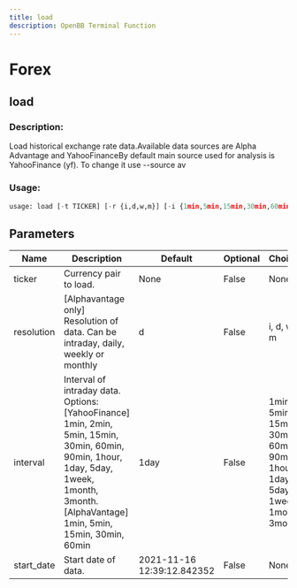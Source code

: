 ```yaml
---
title: load
description: OpenBB Terminal Function
---
```


# Forex

## load

### Description: 

Load historical exchange rate data.Available data sources are Alpha Advantage and YahooFinanceBy default main source used for analysis is YahooFinance (yf). To change it use --source av

### Usage: 
```python
usage: load [-t TICKER] [-r {i,d,w,m}] [-i {1min,5min,15min,30min,60min,90min,1hour,1day,5day,1week,1month,3month}] [-s START_DATE]
```

## Parameters

| Name | Description | Default | Optional | Choices |
| ---- | ----------- | ------- | -------- | ------- |
| ticker | Currency pair to load. | None | False | None |
| resolution | [Alphavantage only] Resolution of data. Can be intraday, daily, weekly or monthly | d | False | i, d, w, m |
| interval | Interval of intraday data. Options: [YahooFinance] 1min, 2min, 5min, 15min, 30min, 60min, 90min, 1hour, 1day, 5day, 1week, 1month, 3month. [AlphaVantage] 1min, 5min, 15min, 30min, 60min | 1day | False | 1min, 5min, 15min, 30min, 60min, 90min, 1hour, 1day, 5day, 1week, 1month, 3month |
| start_date | Start date of data. | 2021-11-16 12:39:12.842352 | False | None |


